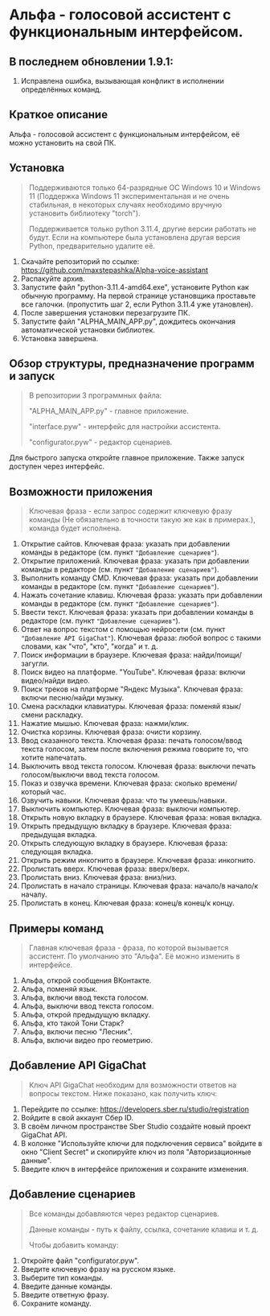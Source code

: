 # Альфа - голосовой ассистент с функциональным интерфейсом.

## В последнем обновлении 1.9.1:
1) Исправлена ошибка, вызывающая конфликт в исполнении определённых команд.

## Краткое описание
Альфа - голосовой ассистент с функциональным интерфейсом, её можно установить на свой ПК.

## Установка
> Поддерживаются только 64-разрядные ОС Windows 10 и Windows 11 (Поддержка Windows 11 экспериментальная и не очень стабильная, в некоторых случаях необходимо вручную установить библиотеку "torch").
>
> Поддерживается только python 3.11.4, другие версии работать не будут. Если на компьютере была установлена другая версия Python, предварительно удалите её.

1) Скачайте репозиторий по ссылке: https://github.com/maxstepashka/Alpha-voice-assistant
2) Распакуйте архив.
3) Запустите файл "python-3.11.4-amd64.exe", установите Python как обычную программу. На первой странице установщика проставьте все галочки. (пропустить шаг 2, если Python 3.11.4 уже утановлен).
4) После завершения установки перезагрузите ПК.
5) Запустите файл "ALPHA_MAIN_APP.py", дождитесь окончания автоматической установки библиотек.
6) Установка завершена.

## Обзор структуры, предназначение программ и запуск
> В репозитории 3 программных файла:
>
> "ALPHA_MAIN_APP.py" - главное приложение.
>
> "interface.pyw" - интерфейс для настройки ассистента.
>
> "configurator.pyw" - редактор сценариев.

Для быстрого запуска откройте главное приложение. Также запуск доступен через интерфейс.

## Возможности приложения
> Ключевая фраза - если запрос содержит ключевую фразу команды (Не обязательно в точности такую же как в примерах.), команда будет исполнена.

1) Открытие сайтов. Ключевая фраза: указать при добавлении команды в редакторе (см. пункт ```"Добавление сценариев"```).
2) Открытие приложений. Ключевая фраза: указать при добавлении команды в редакторе (см. пункт ```"Добавление сценариев"```).
3) Выполнить команду CMD. Ключевая фраза: указать при добавлении команды в редакторе (см. пункт ```"Добавление сценариев"```).
4) Нажать сочетание клавиш. Ключевая фраза: указать при добавлении команды в редакторе (см. пункт ```"Добавление сценариев"```).
5) Ввести текст. Ключевая фраза: указать при добавлении команды в редакторе (см. пункт ```"Добавление сценариев"```).
6) Ответ на вопрос текстом с помощью нейросети (см. пункт ```"Добавление API GigaChat"```). Ключевая фраза: любой вопрос с такими словами, как "что", "кто", "когда" и т. д.
7) Поиск информации в браузере. Ключевая фраза: найди/поищи/загугли.
8) Поиск видео на платформе. "YouTube". Ключевая фраза: включи видео/найди видео.
9) Поиск треков на платформе "Яндекс Музыка". Ключевая фраза: включи песню/найди музыку.
10) Смена раскладки клавиатуры. Ключевая фраза: поменяй язык/смени раскладку.
11) Нажатие мышью. Ключевая фраза: нажми/клик.
12) Очистка корзины. Ключевая фраза: очисти корзину.
13) Ввод сказанного текста. Ключевая фраза: печать голосом/ввод текста голосом, затем после включения режима говорите то, что хотите напечатать.
14) Выключить ввод текста голосом. Ключевая фраза: выключи печать голосом/выключи ввод текста голосом.
15) Показ и озвучка времени. Ключевая фраза: сколько времени/который час.
16) Озвучить навыки. Ключевая фраза: что ты умеешь/навыки.
17) Выключить компьютер. Ключевая фраза: выключи компьютер.
18) Открыть новую вкладку в браузере. Ключевая фраза: новая вкладка.
19) Открыть предыдущую вкладку в браузере. Ключевая фраза: предыдущая вкладка.
20) Открыть следующую вкладку в браузере. Ключевая фраза: следующая вкладка.
21) Открыть режим инкогнито в браузере. Ключевая фраза: инкогнито.
22) Пролистать вверх. Ключевая фраза: вверх/верх.
23) Пролистать вниз. Ключевая фраза: вниз/низ.
24) Пролистать в начало страницы. Ключевая фраза: начало/в начало/к началу.
25) Пролистать в конец. Ключевая фраза: конец/в конец/к концу.

## Примеры команд
> Главная ключевая фраза - фраза, по которой вызывается ассистент. По умолчанию это "Альфа". Её можно изменить в интерфейсе.
1) Альфа, открой сообщения ВКонтакте.
2) Альфа, поменяй язык.
3) Альфа, включи ввод текста голосом.
4) Альфа, выключи ввод текста голосом.
5) Альфа, открой предыдущую вкладку.
6) Альфа, кто такой Тони Старк?
7) Альфа, включи песню "Лесник".
8) Альфа, включи видео про геометрию.

## Добавление API GigaChat

> Ключ API GigaChat необходим для возможности ответов на вопросы текстом. Ниже показано, как получить ключ:

1) Перейдите по ссылке: https://developers.sber.ru/studio/registration
2) Войдите в свой аккаунт Сбер ID.
3) В своём личном пространстве Sber Studio создайте новый проект GigaChat API.
4) В колонке "Используйте ключи для подключения сервиса" войдите в окно "Client Secret" и скопируйте ключ из поля "Авторизационные данные".
5) Введите ключ в интерфейсе приложения и сохраните изменения.

## Добавление сценариев

> Все команды добавляются через редактор сценариев.
> 
> Данные команды - путь к файлу, ссылка, сочетание клавиш и т. д.
>
> Чтобы добавить команду:

1) Откройте файл "configurator.pyw". 
2) Введите ключевую фразу на русском языке.
3) Выберите тип команды. 
4) Введите данные команды.
5) Введите ответную фразу.
6) Сохраните команду.